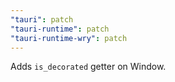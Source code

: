 ```yaml
---
"tauri": patch
"tauri-runtime": patch
"tauri-runtime-wry": patch
---
```


Adds `is_decorated` getter on Window.
